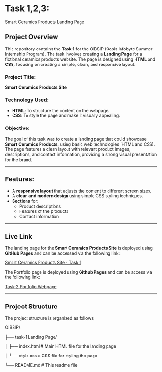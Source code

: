 # Task 1,2,3: 

Smart Ceramics Products Landing Page

## Project Overview

This repository contains the **Task 1** for the OIBSIP (Oasis Infobyte Summer Internship Program). The task involves creating a **Landing Page** for a fictional ceramics products website. The page is designed using **HTML** and **CSS**, focusing on creating a simple, clean, and responsive layout.

### Project Title:
**Smart Ceramics Products Site**

### Technology Used:
- **HTML**: To structure the content on the webpage.
- **CSS**: To style the page and make it visually appealing.

### Objective:
The goal of this task was to create a landing page that could showcase **Smart Ceramics Products**, using basic web technologies (HTML and CSS). The page features a clean layout with relevant product images, descriptions, and contact information, providing a strong visual presentation for the brand.

---

## Features:
- A **responsive layout** that adjusts the content to different screen sizes.
- A **clean and modern design** using simple CSS styling techniques.
- **Sections** for:
  - Product descriptions
  - Features of the products
  - Contact information
  
---

## Live Link

The landing page for the **Smart Ceramics Products Site** is deployed using **GitHub Pages** and can be accessed via the following link:

[Smart Ceramics Products Site - Task 1](https://sridharanpalanisamy.github.io/OIBSIP/task-1%20Landing%20Page/)


The Portfolio page is deployed using **Github Pages** and can be access via the following link:

[Task-2 Portfolio Webpage](https://sridharanpalanisamy.github.io/Task-2-Portfolio-Webpage/)

---

## Project Structure

The project structure is organized as follows:

OIBSIP/

├── task-1 Landing Page/

│   ├── index.html    # Main HTML file for the landing page

│   └── style.css     # CSS file for styling the page

└── README.md         # This readme file




